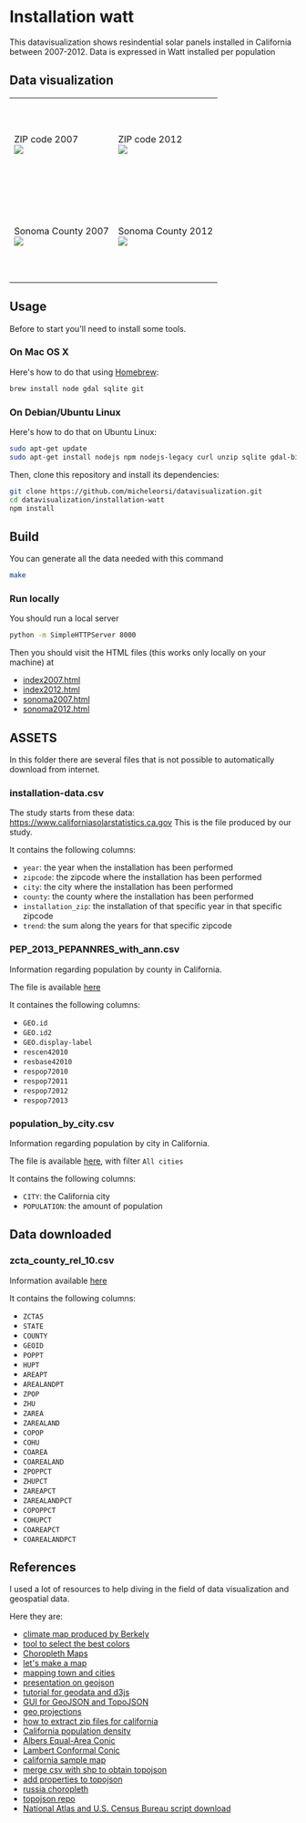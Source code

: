 # Installation watt

This datavisualization shows resindential solar panels installed in California between 2007-2012. 
Data is expressed in Watt installed per population 

## Data visualization

<table>
<tr height="162">
<td>ZIP code 2007<br><a href="http://micheleorsi.github.io/datavisualization/installation-watt/index2007.html"><img src="https://cloud.githubusercontent.com/assets/1033117/9747609/f94e3288-567e-11e5-88e8-9d325c1dbd3e.png"></a></td>
<td>ZIP code 2012<br><a href="http://micheleorsi.github.io/datavisualization/installation-watt/index2012.html"><img src="https://cloud.githubusercontent.com/assets/1033117/9747610/fbd0e3d4-567e-11e5-9742-32655bce3e0e.png"></a></td>
</tr>
<tr height="162">
<td>Sonoma County 2007<br><a href="http://micheleorsi.github.io/datavisualization/installation-watt/sonoma2007.html"><img src="https://cloud.githubusercontent.com/assets/1033117/10869833/66d47842-80bb-11e5-8f7d-005e9b887546.png"></a></td>
<td>Sonoma County 2012<br><a href="http://micheleorsi.github.io/datavisualization/installation-watt/sonoma2012.html"><img src="https://cloud.githubusercontent.com/assets/1033117/10869832/586cd128-80bb-11e5-968a-ba44eb695798.png"></a></td>
</tr>
</table>

## Usage

Before to start you'll need to install some tools.

### On Mac OS X
Here's how to do that using [Homebrew](http://brew.sh/):

```bash
brew install node gdal sqlite git
```

### On Debian/Ubuntu Linux
Here's how to do that on Ubuntu Linux:

```bash
sudo apt-get update
sudo apt-get install nodejs npm nodejs-legacy curl unzip sqlite gdal-bin git
```

Then, clone this repository and install its dependencies:

```bash
git clone https://github.com/micheleorsi/datavisualization.git
cd datavisualization/installation-watt
npm install
```

## Build

You can generate all the data needed with this command
```bash
make
```

### Run locally

You should run a local server
```bash
python -m SimpleHTTPServer 8000
```

Then you should visit the HTML files (this works only locally on your machine) at 
* [index2007.html](http://localhost:8000/index2007.html) 
* [index2012.html](http://localhost:8000/index2012.html)
* [sonoma2007.html](http://localhost:8000/sonoma2007.html)
* [sonoma2012.html](http://localhost:8000/sonoma2012.html)


## ASSETS

In this folder there are several files that is not possible to automatically download from internet.


### installation-data.csv

The study starts from these data: https://www.californiasolarstatistics.ca.gov
This is the file produced by our study.

It contains the following columns:
  * `year`: the year when the installation has been performed
  * `zipcode`: the zipcode where the installation has been performed
  * `city`: the city where the installation has been performed
  * `county`: the county where the installation has been performed
  * `installation_zip`: the installation of that specific year in that specific zipcode
  * `trend`: the sum along the years for that specific zipcode

### PEP_2013_PEPANNRES_with_ann.csv

Information regarding population by county in California.

The file is available [here](http://factfinder.census.gov/faces/tableservices/jsf/pages/productview.xhtml?src=CF)

It containes the following columns:
* `GEO.id`
* `GEO.id2`
* `GEO.display-label`
* `rescen42010`
* `resbase42010`
* `respop72010`
* `respop72011`
* `respop72012`
* `respop72013`

### population_by_city.csv

Information regarding population by city in California.

The file is available [here](http://www.city-data.com/city/California.html), with filter `All cities`

It contains the following columns:
* `CITY`: the California city
* `POPULATION`: the amount of population

## Data downloaded

### zcta_county_rel_10.csv

Information available [here](https://www.census.gov/geo/maps-data/data/zcta_rel_layout.html)

It contains the following columns:
* `ZCTA5`
* `STATE`
* `COUNTY`
* `GEOID`
* `POPPT`
* `HUPT`
* `AREAPT`
* `AREALANDPT`
* `ZPOP`
* `ZHU`
* `ZAREA`
* `ZAREALAND`
* `COPOP`
* `COHU`
* `COAREA`
* `COAREALAND`
* `ZPOPPCT`
* `ZHUPCT`
* `ZAREAPCT`
* `ZAREALANDPCT`
* `COPOPPCT`
* `COHUPCT`
* `COAREAPCT`
* `COAREALANDPCT`


## References

I used a lot of resources to help diving in the field of data visualization and geospatial data.

Here they are:
* [climate map produced by Berkely](http://coolclimate.berkeley.edu/maps)
* [tool to select the best colors](http://colorbrewer2.org/)
* [Choropleth Maps](http://synthesis.sbecker.net/articles/2012/07/18/learning-d3-part-7-choropleth-maps)
* [let's make a map](http://bost.ocks.org/mike/map/)
* [mapping town and cities](http://techslides.com/mapping-town-boundaries-with-d3)
* [presentation on geojson](http://lyzidiamond.com/geojson-in-maps/#83)
* [tutorial for geodata and d3js](http://www.tnoda.com/blog/2013-12-07)
* [GUI for GeoJSON and TopoJSON](http://shancarter.github.io/distillery)
* [geo projections](https://github.com/mbostock/d3/wiki/Geo-Projections)
* [how to extract zip files for california](http://tech.taskrabbit.com/blog/2014/12/04/maps-for-data-exploration/)
* [California population density](http://bl.ocks.org/mbostock/5562380)
* [Albers Equal-Area Conic](http://bl.ocks.org/mbostock/3734308)
* [Lambert Conformal Conic](http://bl.ocks.org/mbostock/3734321)
* [california sample map](http://shancarter.github.io/ucb-dataviz-fall-2013/classes/interactive-maps/)
* [merge csv with shp to obtain topojson](http://bl.ocks.org/mbostock/5562380)
* [add properties to topojson](http://stackoverflow.com/questions/18444261/how-to-add-properties-to-topojson-file)
* [russia choropleth](http://bl.ocks.org/KoGor/5685876)
* [topojson repo](https://github.com/mbostock/topojson)
* [National Atlas and U.S. Census Bureau script download](https://github.com/mbostock/us-atlas)
